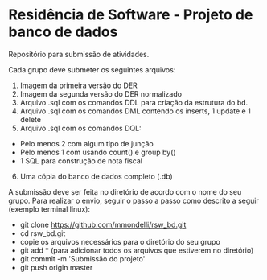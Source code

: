 # Residência de Software - Projeto de banco de dados
Repositório para submissão de atividades.

Cada grupo deve submeter os seguintes arquivos:

1. Imagem da primeira versão do DER
2. Imagem da segunda versão do DER normalizado
3. Arquivo .sql com os comandos DDL para criação da estrutura do bd.
4. Arquivo .sql com os comandos DML contendo os inserts, 1 update e 1 delete
5. Arquivo .sql com os comandos DQL:
  * Pelo menos 2 com algum tipo de junção
  * Pelo menos 1 com usando count() e group by()
  * 1 SQL para construção de nota fiscal
6. Uma cópia do banco de dados completo (<nome do bd>.db)

A submissão deve ser feita no diretório de acordo com o nome do seu grupo. Para realizar o envio, seguir o passo a passo como descrito a seguir (exemplo terminal linux):

* git clone https://github.com/mmondelli/rsw_bd.git
* cd rsw_bd.git
* copie os arquivos necessários para o diretório do seu grupo
* git add * (para adicionar todos os arquivos que estiverem no diretório)
* git commit -m 'Submissão do projeto'
* git push origin master
